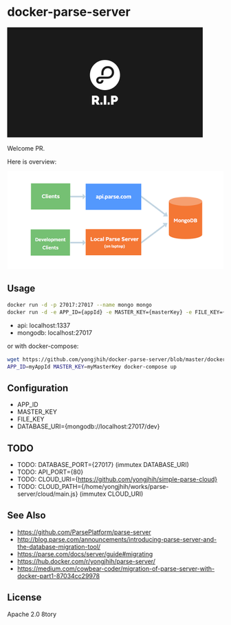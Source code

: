 # docker-parse-server

![](art/parse-rip-32dp.png)

Welcome PR.

Here is overview:

![](art/chart.png)

## Usage

```sh
docker run -d -p 27017:27017 --name mongo mongo
docker run -d -e APP_ID={appId} -e MASTER_KEY={masterKey} -e FILE_KEY={fileKey} -p 1337:1337 --link mongo yongjhih/parse-server
```

* api: localhost:1337
* mongodb: localhost:27017

or with docker-compose:

```sh
wget https://github.com/yongjhih/docker-parse-server/blob/master/docker-compose.yml
APP_ID=myAppId MASTER_KEY=myMasterKey docker-compose up
```

## Configuration

* APP_ID
* MASTER_KEY
* FILE_KEY
* DATABASE_URI={mongodb://localhost:27017/dev}

## TODO

* TODO: DATABASE_PORT={27017} (immutex DATABASE_URI)
* TODO: API_PORT={80}
* TODO: CLOUD_URI={https://github.com/yongjhih/simple-parse-cloud}
* TODO: CLOUD_PATH={/home/yongjhih/works/parse-server/cloud/main.js} (immutex CLOUD_URI)

## See Also

* https://github.com/ParsePlatform/parse-server
* http://blog.parse.com/announcements/introducing-parse-server-and-the-database-migration-tool/
* https://parse.com/docs/server/guide#migrating
* https://hub.docker.com/r/yongjhih/parse-server/
* https://medium.com/cowbear-coder/migration-of-parse-server-with-docker-part1-87034cc29978

## License

Apache 2.0 8tory
